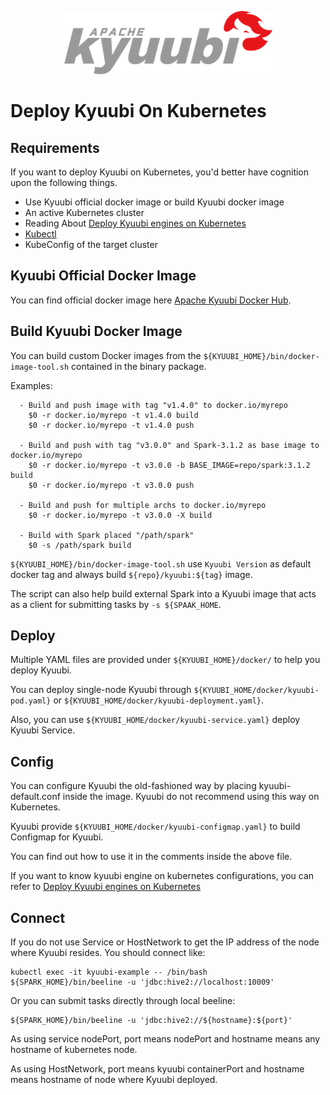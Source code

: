<!--
 - Licensed to the Apache Software Foundation (ASF) under one or more
 - contributor license agreements.  See the NOTICE file distributed with
 - this work for additional information regarding copyright ownership.
 - The ASF licenses this file to You under the Apache License, Version 2.0
 - (the "License"); you may not use this file except in compliance with
 - the License.  You may obtain a copy of the License at
 -
 -   http://www.apache.org/licenses/LICENSE-2.0
 -
 - Unless required by applicable law or agreed to in writing, software
 - distributed under the License is distributed on an "AS IS" BASIS,
 - WITHOUT WARRANTIES OR CONDITIONS OF ANY KIND, either express or implied.
 - See the License for the specific language governing permissions and
 - limitations under the License.
 -->

<div align=center>

![](../imgs/kyuubi_logo.png)

</div>

# Deploy Kyuubi On Kubernetes

## Requirements

If you want to deploy Kyuubi on Kubernetes, you'd better have cognition upon the following things.

* Use Kyuubi official docker image or build Kyuubi docker image
* An active Kubernetes cluster
* Reading About [Deploy Kyuubi engines on Kubernetes](https://kyuubi.readthedocs.io/en/latest/deployment/egine_on_kubernetes.html)
* [Kubectl](https://kubernetes.io/docs/reference/kubectl/overview/)
* KubeConfig of the target cluster

## Kyuubi Official Docker Image 

You can find official docker image here [Apache Kyuubi Docker Hub](https://registry.hub.docker.com/r/apache/kyuubi).

## Build Kyuubi Docker Image

You can build custom Docker images from the `${KYUUBI_HOME}/bin/docker-image-tool.sh` contained in the binary package.

Examples:
```shell
  - Build and push image with tag "v1.4.0" to docker.io/myrepo
    $0 -r docker.io/myrepo -t v1.4.0 build
    $0 -r docker.io/myrepo -t v1.4.0 push

  - Build and push with tag "v3.0.0" and Spark-3.1.2 as base image to docker.io/myrepo
    $0 -r docker.io/myrepo -t v3.0.0 -b BASE_IMAGE=repo/spark:3.1.2 build
    $0 -r docker.io/myrepo -t v3.0.0 push

  - Build and push for multiple archs to docker.io/myrepo
    $0 -r docker.io/myrepo -t v3.0.0 -X build

  - Build with Spark placed "/path/spark"
    $0 -s /path/spark build
```

`${KYUUBI_HOME}/bin/docker-image-tool.sh` use `Kyuubi Version` as default docker tag and always build `${repo}/kyuubi:${tag}` image.

The script can also help build external Spark into a Kyuubi image that acts as a client for submitting tasks by `-s ${SPAAK_HOME`.

## Deploy

Multiple YAML files are provided under `${KYUUBI_HOME}/docker/` to help you deploy Kyuubi.

You can deploy single-node Kyuubi through `${KYUUBI_HOME/docker/kyuubi-pod.yaml}` or `${KYUUBI_HOME/docker/kyuubi-deployment.yaml}`.

Also, you can use `${KYUUBI_HOME/docker/kyuubi-service.yaml}` deploy Kyuubi Service.

## Config

You can configure Kyuubi the old-fashioned way by placing kyuubi-default.conf inside the image. Kyuubi do not recommend using this way on Kubernetes.

Kyuubi provide `${KYUUBI_HOME/docker/kyuubi-configmap.yaml}` to build Configmap for Kyuubi.

You can find out how to use it in the comments inside the above file.

If you want to know kyuubi engine on kubernetes configurations, you can refer to [Deploy Kyuubi engines on Kubernetes](https://kyuubi.readthedocs.io/en/latest/deployment/egine_on_kubernetes.html)

## Connect

If you do not use Service or HostNetwork to get the IP address of the node where Kyuubi resides.
You should connect like:
```shell
kubectl exec -it kyuubi-example -- /bin/bash
${SPARK_HOME}/bin/beeline -u 'jdbc:hive2://localhost:10009'
```

Or you can submit tasks directly through local beeline:
```shell
${SPARK_HOME}/bin/beeline -u 'jdbc:hive2://${hostname}:${port}'
```
As using service nodePort, port means nodePort and hostname means any hostname of kubernetes node.

As using HostNetwork, port means kyuubi containerPort and hostname means hostname of node where Kyuubi deployed.